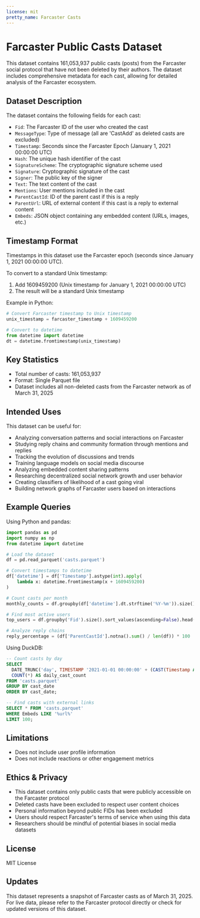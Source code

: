 ```yaml
---
license: mit
pretty_name: Farcaster Casts
---
```


# Farcaster Public Casts Dataset

This dataset contains 161,053,937 public casts (posts) from the Farcaster social protocol that have not been deleted by their authors. The dataset includes comprehensive metadata for each cast, allowing for detailed analysis of the Farcaster ecosystem.

## Dataset Description

The dataset contains the following fields for each cast:
- `Fid`: The Farcaster ID of the user who created the cast
- `MessageType`: Type of message (all are 'CastAdd' as deleted casts are excluded)
- `Timestamp`: Seconds since the Farcaster Epoch (January 1, 2021 00:00:00 UTC)
- `Hash`: The unique hash identifier of the cast
- `SignatureScheme`: The cryptographic signature scheme used
- `Signature`: Cryptographic signature of the cast
- `Signer`: The public key of the signer
- `Text`: The text content of the cast
- `Mentions`: User mentions included in the cast
- `ParentCastId`: ID of the parent cast if this is a reply
- `ParentUrl`: URL of external content if this cast is a reply to external content
- `Embeds`: JSON object containing any embedded content (URLs, images, etc.)

## Timestamp Format

Timestamps in this dataset use the Farcaster epoch (seconds since January 1, 2021 00:00:00 UTC).

To convert to a standard Unix timestamp:
1. Add 1609459200 (Unix timestamp for January 1, 2021 00:00:00 UTC) 
2. The result will be a standard Unix timestamp

Example in Python:
```python
# Convert Farcaster timestamp to Unix timestamp
unix_timestamp = farcaster_timestamp + 1609459200

# Convert to datetime
from datetime import datetime
dt = datetime.fromtimestamp(unix_timestamp)
```

## Key Statistics
- Total number of casts: 161,053,937
- Format: Single Parquet file
- Dataset includes all non-deleted casts from the Farcaster network as of March 31, 2025

## Intended Uses

This dataset can be useful for:
- Analyzing conversation patterns and social interactions on Farcaster
- Studying reply chains and community formation through mentions and replies
- Tracking the evolution of discussions and trends
- Training language models on social media discourse
- Analyzing embedded content sharing patterns
- Researching decentralized social network growth and user behavior
- Creating classifiers of likelihood of a cast going viral
- Building network graphs of Farcaster users based on interactions

## Example Queries

Using Python and pandas:
```python
import pandas as pd
import numpy as np
from datetime import datetime

# Load the dataset
df = pd.read_parquet('casts.parquet')

# Convert timestamps to datetime
df['datetime'] = df['Timestamp'].astype(int).apply(
    lambda x: datetime.fromtimestamp(x + 1609459200)
)

# Count casts per month
monthly_counts = df.groupby(df['datetime'].dt.strftime('%Y-%m')).size()

# Find most active users
top_users = df.groupby('Fid').size().sort_values(ascending=False).head(10)

# Analyze reply chains
reply_percentage = (df['ParentCastId'].notna().sum() / len(df)) * 100
```

Using DuckDB:
```sql
-- Count casts by day
SELECT 
  DATE_TRUNC('day', TIMESTAMP '2021-01-01 00:00:00' + (CAST(Timestamp AS BIGINT) * INTERVAL '1 second')) AS cast_date,
  COUNT(*) AS daily_cast_count
FROM 'casts.parquet'
GROUP BY cast_date
ORDER BY cast_date;

-- Find casts with external links
SELECT * FROM 'casts.parquet'
WHERE Embeds LIKE '%url%'
LIMIT 100;
```

## Limitations
- Does not include user profile information
- Does not include reactions or other engagement metrics

## Ethics & Privacy
- This dataset contains only public casts that were publicly accessible on the Farcaster protocol
- Deleted casts have been excluded to respect user content choices
- Personal information beyond public FIDs has been excluded
- Users should respect Farcaster's terms of service when using this data
- Researchers should be mindful of potential biases in social media datasets

## License
MIT License

## Updates
This dataset represents a snapshot of Farcaster casts as of March 31, 2025. For live data, please refer to the Farcaster protocol directly or check for updated versions of this dataset.
